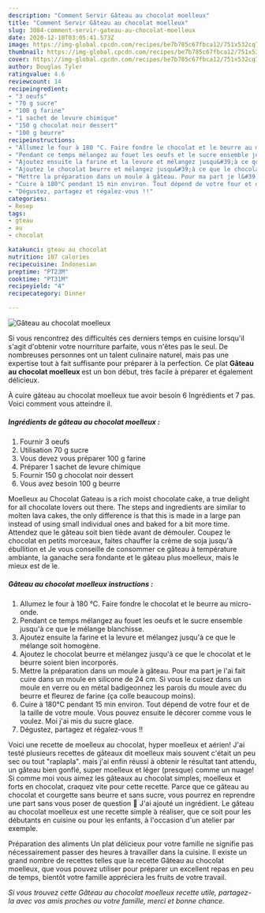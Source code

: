 ```yaml
---
description: "Comment Servir Gâteau au chocolat moelleux"
title: "Comment Servir Gâteau au chocolat moelleux"
slug: 3084-comment-servir-gateau-au-chocolat-moelleux
date: 2020-12-10T03:05:41.573Z
image: https://img-global.cpcdn.com/recipes/be7b785c67fbca12/751x532cq70/gateau-au-chocolat-moelleux-photo-principale-de-la-recette.jpg
thumbnail: https://img-global.cpcdn.com/recipes/be7b785c67fbca12/751x532cq70/gateau-au-chocolat-moelleux-photo-principale-de-la-recette.jpg
cover: https://img-global.cpcdn.com/recipes/be7b785c67fbca12/751x532cq70/gateau-au-chocolat-moelleux-photo-principale-de-la-recette.jpg
author: Douglas Tyler
ratingvalue: 4.6
reviewcount: 14
recipeingredient:
- "3 oeufs"
- "70 g sucre"
- "100 g farine"
- "1 sachet de levure chimique"
- "150 g chocolat noir dessert"
- "100 g beurre"
recipeinstructions:
- "Allumez le four à 180 °C. Faire fondre le chocolat et le beurre au micro-onde."
- "Pendant ce temps mélangez au fouet les oeufs et le sucre ensemble jusqu&#39;à ce que le mélange blanchisse."
- "Ajoutez ensuite la farine et la levure et mélangez jusqu&#39;à ce que le mélange soit homogène."
- "Ajoutez le chocolat beurre et mélangez jusqu&#39;à ce que le chocolat et le beurre soient bien incorporés."
- "Mettre la préparation dans un moule à gâteau. Pour ma part je l&#39;ai fait cuire dans un moule en silicone de 24 cm. Si vous le cuisez dans un moule en verre ou en métal badigeonnez les parois du moule avec du beurre et fleurez de farine (ça colle beaucoup moins)."
- "Cuire à 180°C pendant 15 min environ. Tout dépend de votre four et de la taille de votre moule. Vous pouvez ensuite le décorer comme vous le voulez. Moi j&#39;ai mis du sucre glace."
- "Dégustez, partagez et régalez-vous !!"
categories:
- Resep
tags:
- gteau
- au
- chocolat

katakunci: gteau au chocolat 
nutrition: 107 calories
recipecuisine: Indonesian
preptime: "PT23M"
cooktime: "PT31M"
recipeyield: "4"
recipecategory: Dinner

---
```



![Gâteau au chocolat moelleux](https://img-global.cpcdn.com/recipes/be7b785c67fbca12/751x532cq70/gateau-au-chocolat-moelleux-photo-principale-de-la-recette.jpg)

Si vous rencontrez des difficultés ces derniers temps en cuisine lorsqu'il s'agit d'obtenir votre nourriture parfaite, vous n'êtes pas le seul. De nombreuses personnes ont un talent culinaire naturel, mais pas une expertise tout à fait suffisante pour préparer à la perfection. Ce plat <strong> Gâteau au chocolat moelleux </strong> est un bon début, très facile à préparer et également délicieux.

<!--inarticleads1-->

À cuire gâteau au chocolat moelleux tue avoir besoin 6 Ingrédients et 7 pas. Voici comment vous atteindre il.

##### Ingrédients de gâteau au chocolat moelleux :

1. Fournir 3 oeufs
1. Utilisation 70 g sucre
1. Vous devez vous préparer 100 g farine
1. Préparer 1 sachet de levure chimique
1. Fournir 150 g chocolat noir dessert
1. Vous avez besoin 100 g beurre


Moelleux au Chocolat Gateau is a rich moist chocolate cake, a true delight for all chocolate lovers out there. The steps and ingredients are similar to molten lava cakes, the only difference is that this is made in a large pan instead of using small individual ones and baked for a bit more time. Attendez que le gâteau soit bien tiède avant de démouler. Coupez le chocolat en petits morceaux, faites chauffer la crème de soja jusqu&#39;à ébullition et Je vous conseille de consommer ce gâteau à température ambiante, la ganache sera fondante et le gâteau plus moelleux, mais le mieux est de le. 

<!--inarticleads2-->

##### Gâteau au chocolat moelleux instructions :

1. Allumez le four à 180 °C. Faire fondre le chocolat et le beurre au micro-onde.
1. Pendant ce temps mélangez au fouet les oeufs et le sucre ensemble jusqu&#39;à ce que le mélange blanchisse.
1. Ajoutez ensuite la farine et la levure et mélangez jusqu&#39;à ce que le mélange soit homogène.
1. Ajoutez le chocolat beurre et mélangez jusqu&#39;à ce que le chocolat et le beurre soient bien incorporés.
1. Mettre la préparation dans un moule à gâteau. Pour ma part je l&#39;ai fait cuire dans un moule en silicone de 24 cm. Si vous le cuisez dans un moule en verre ou en métal badigeonnez les parois du moule avec du beurre et fleurez de farine (ça colle beaucoup moins).
1. Cuire à 180°C pendant 15 min environ. Tout dépend de votre four et de la taille de votre moule. Vous pouvez ensuite le décorer comme vous le voulez. Moi j&#39;ai mis du sucre glace.
1. Dégustez, partagez et régalez-vous !!


Voici une recette de moelleux au chocolat, hyper moelleux et aérien! J&#39;ai testé plusieurs recettes de gâteaux dit moelleux mais souvent c&#39;était un peu sec ou tout &#34;raplapla&#34;. mais j&#39;ai enfin réussi à obtenir le résultat tant attendu, un gâteau bien gonflé, super moelleux et léger (presque) comme un nuage! Si comme moi vous aimez les gâteaux au chocolat simples, moelleux et forts en chocolat, craquez vite pour cette recette. Parce que ce gâteau au chocolat et courgette sans beurre et sans sucre, vous pourrez en reprendre une part sans vous poser de question 🙂 J&#39;ai ajouté un ingrédient. Le gâteau au chocolat moelleux est une recette simple à réaliser, que ce soit pour les débutants en cuisine ou pour les enfants, à l&#39;occasion d&#39;un atelier par exemple. 

<!--inarticleads1-->

<p>
Préparation des aliments Un plat délicieux pour votre famille ne signifie pas nécessairement passer des heures à travailler dans la cuisine. Il existe un grand nombre de recettes telles que la recette Gâteau au chocolat moelleux, que vous pouvez utiliser pour préparer un excellent repas en peu de temps, bientôt votre famille appréciera les fruits de votre travail.
</p>

<p>
<i>Si vous trouvez cette Gâteau au chocolat moelleux recette utile, partagez-la avec vos amis proches ou votre famille, merci et bonne chance.</i>
</p>
